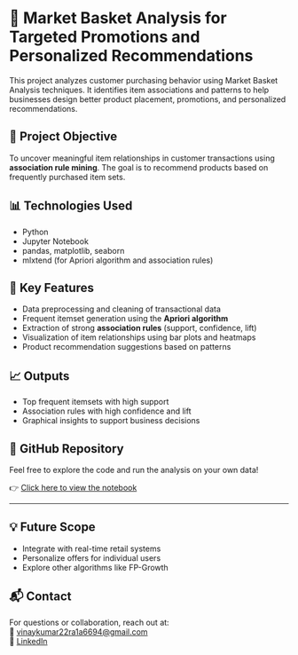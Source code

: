 # 🛒 Market Basket Analysis for Targeted Promotions and Personalized Recommendations

This project analyzes customer purchasing behavior using Market Basket Analysis techniques. It identifies item associations and patterns to help businesses design better product placement, promotions, and personalized recommendations.

## 📌 Project Objective

To uncover meaningful item relationships in customer transactions using **association rule mining**. The goal is to recommend products based on frequently purchased item sets.

## 📊 Technologies Used

- Python
- Jupyter Notebook
- pandas, matplotlib, seaborn
- mlxtend (for Apriori algorithm and association rules)

## 🚀 Key Features

- Data preprocessing and cleaning of transactional data
- Frequent itemset generation using the **Apriori algorithm**
- Extraction of strong **association rules** (support, confidence, lift)
- Visualization of item relationships using bar plots and heatmaps
- Product recommendation suggestions based on patterns

## 📈 Outputs

- Top frequent itemsets with high support
- Association rules with high confidence and lift
- Graphical insights to support business decisions

## 🔗 GitHub Repository

Feel free to explore the code and run the analysis on your own data!

👉 [Click here to view the notebook](https://github.com/Vinay-1103/MicroProject)

---

## 💡 Future Scope

- Integrate with real-time retail systems
- Personalize offers for individual users
- Explore other algorithms like FP-Growth

## 📬 Contact

For questions or collaboration, reach out at:  
📧 vinaykumar22ra1a6694@gmail.com  
🔗 [LinkedIn](https://www.linkedin.com/in/vinay-kumar-korakoppula)

